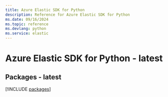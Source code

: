 ```yaml
---
title: Azure Elastic SDK for Python
description: Reference for Azure Elastic SDK for Python
ms.date: 09/16/2024
ms.topic: reference
ms.devlang: python
ms.service: elastic
---
```

# Azure Elastic SDK for Python - latest
## Packages - latest
[!INCLUDE [packages](elastic-index.md)]